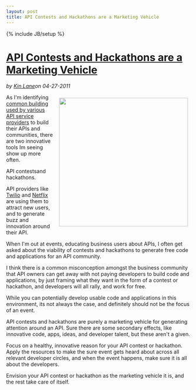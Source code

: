 ---layout: posttitle: API Contests and Hackathons are a Marketing Vehicle---{% include JB/setup %}<h1 class="title"><a href="#" rel="bookmark" title="API Contests and Hackathons are a Marketing Vehicle">API Contests and Hackathons are a Marketing Vehicle</a></h1><i><span class="small">by</span> <a href="https://plus.google.com/106460238807821851374" rel="author">Kin Lane</a><span class="small">on</span> <span class="post-date">04-27-2011</span></i><p></p><img style="padding: 10px;" src="http://kinlane-productions.s3.amazonaws.com/api-evangelist/Twilio Developer Contests.png" alt="" width="350" align="right" />As I'm identifying <a title="common building blocks used by API service providers" href="http://blog.apievangelist.com/2011/03/07/api-area-common-building-blocks/">common building used by various API service providers</a> to build their APIs and communities, there are two innovative tools Im seeing show up more often.<p></p>
API contestsand hackathons.<p></p>
API providers like <a title="Twilio" href="http://www.twilio.com">Twilio</a> and <a title="Netflix" href="http://www.netflix.com">Netflix</a> are using them to attract new users, and to generate buzz and innovation around their API.<p></p>
When I'm out at events, educating business users about APIs, I often get asked about the viability of contests and hackathons to generate free code and applications for an API community.<p></p>
I think there is a common misconception amongst the business community that API owners can get away with not paying developers to build code and applications,  by just framing what they want in the form of a contest or hackathon, and developers will all rally, and work for free.<p></p>
While you can potentially develop usable code and applications in this environment, its not always the case, and definitely should not be the focus of an event.<p></p>
API contests and hackathons are purely a marketing vehicle for generating attention around an API.  Sure there are some secondary effects, like innovative code, apps, ideas, and developer talent, but these aren't a given.<p></p>
Focus on a healthy, innovative reason for your API contest or hackathon.  Apply the resources to make the sure event gets heard about across all relevant developer circles, and when the event happens, make sure it is all about the developers.<p></p>
Envision your API contest or hackathon as the marketing vehicle it is, and the rest take care of itself.